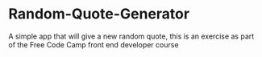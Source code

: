 # Random-Quote-Generator
A simple app that will give a new random quote, this is an exercise as part of the Free Code Camp front end developer course
